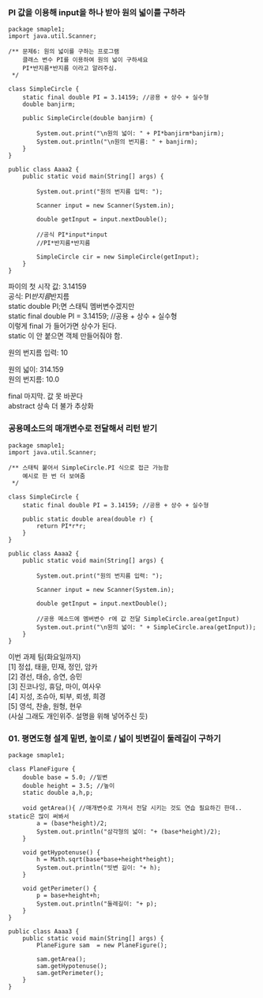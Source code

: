 ### PI 값을 이용해 input을 하나 받아 원의 넓이를 구하라 
```
package smaple1;
import java.util.Scanner; 

/** 문제6: 원의 넓이를 구하는 프로그램 
  	클래스 변수 PI를 이용하여 원의 넓이 구하세요 
  	PI*반지름*반지름 이라고 알려주심. 
 */

class SimpleCircle {
	static final double PI = 3.14159; //공용 + 상수 + 실수형 
	double banjirm; 
	
	public SimpleCircle(double banjirm) {
		
		System.out.print("\n원의 넓이: " + PI*banjirm*banjirm);
		System.out.println("\n원의 번지름: " + banjirm);
	}
}

public class Aaaa2 {
	public static void main(String[] args) {
		
		System.out.print("원의 번지름 입력: ");
		
		Scanner input = new Scanner(System.in); 
		
		double getInput = input.nextDouble();  
		
		//공식 PI*input*input  
		//PI*반지름*반지름
		
		SimpleCircle cir = new SimpleCircle(getInput); 
	}
}
```
  
파이의 첫 시작 값: 3.14159  
공식: PI*반지름*반지름  
static double PI;면 스태틱 멤버변수겠지만  
static final double PI = 3.14159; //공용 + 상수 + 실수형  
이렇게 final 가 들어가면 상수가 된다.  
static 이 안 붙으면 객체 만들어줘야 함.  
  
원의 번지름 입력: 10  
  
원의 넓이: 314.159  
원의 번지름: 10.0  
  
final 마지막. 값 못 바꾼다  
abstract 상속 더 불가 추상화  
  
### 공용메소드의 매개변수로 전달해서 리턴 받기 
```
package smaple1;
import java.util.Scanner; 

/** 스태틱 붙어서 SimpleCircle.PI 식으로 접근 가능함 
 	예시로 한 번 더 보여줌 
 */

class SimpleCircle {
	static final double PI = 3.14159; //공용 + 상수 + 실수형 
	
	public static double area(double r) {
		return PI*r*r; 
	}
}

public class Aaaa2 {
	public static void main(String[] args) {
		
		System.out.print("원의 번지름 입력: ");
		
		Scanner input = new Scanner(System.in); 
		
		double getInput = input.nextDouble();  
		
		//공용 메소드에 멤버변수 r에 값 전달 SimpleCircle.area(getInput) 
		System.out.print("\n원의 넓이: " + SimpleCircle.area(getInput)); 
	}
}
```
  
이번 과제 팀(화요일까지)  
[1] 정섭, 태을, 민재, 정인, 암카  
[2] 경선, 태승, 승연, 승민  
[3] 진코나잉, 휴담, 마이, 여사우  
[4] 지성, 조슈아, 퇴부, 뢰생, 희경  
[5] 영석, 찬솔, 원형, 현우  
(사실 그래도 개인위주. 설명을 위해 넣어주신 듯)  
  
### 01. 평면도형 설계 밑변, 높이로 / 넓이 빗변길이 둘레길이 구하기 
```
package smaple1;

class PlaneFigure {
	double base = 5.0; //밑변 
	double height = 3.5; //높이
	static double a,h,p; 
	
	void getArea(){ //매개변수로 가져서 전달 시키는 것도 연습 필요하긴 한데.. static은 많이 써봐서 
		a = (base*height)/2; 
		System.out.println("삼각형의 넓이: "+ (base*height)/2);
	}
	
	void getHypotenuse() {
		h = Math.sqrt(base*base+height*height);
		System.out.println("빗변 길이: "+ h);  
	}
	
	void getPerimeter() {
		p = base+height+h; 
		System.out.println("둘레길이: "+ p);
	}
}

public class Aaaa3 {
	public static void main(String[] args) {
		PlaneFigure sam  = new PlaneFigure();
		
		sam.getArea(); 
		sam.getHypotenuse(); 
		sam.getPerimeter(); 
	}
}
```
  
